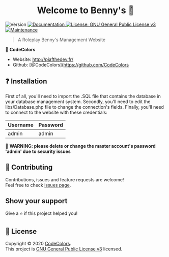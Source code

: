 <h1 align="center">Welcome to Benny's 👋</h1>
<p>
  <img alt="Version" src="https://img.shields.io/badge/version-1.0-blue.svg?cacheSeconds=2592000" />
  <a href="https://github.com/CodeColors/Bennys/wiki" target="_blank">
    <img alt="Documentation" src="https://img.shields.io/badge/documentation-yes-brightgreen.svg" />
  </a>
  <a href="https://www.gnua.org/licenses/gpl-3.0.en.html " target="_blank">
    <img alt="License: GNU General Public License  v3 " src="https://img.shields.io/badge/License-GNU General Public License  v3 -yellow.svg" />
  </a>
  <a href="https://github.com/CodeColors/graphs/commit-activity" target="_blank">
    <img alt="Maintenance" src="https://img.shields.io/badge/Maintained%3F-yes-green.svg" />
  </a>
</p>

> A Roleplay Benny's Management Website
>
👤 **CodeColors**

* Website: http://piafthedev.fr/ 
* Github: [@CodeColors](https://github.com/CodeColors

## ❓ Installation

First of all, you'll need to import the .SQL file that contains the database in your database management system.
Secondly, you'll need to edit the libs/Database.php file to change the connection's fields.
Finally, you'll need to connect to the website with these credentials:

| Username | Password |
| -------- | -------- |
| admin    | admin    |

🚨 **WARNING: please delete or change the master account's password 'admin' due to security issues**


## 🤝 Contributing

Contributions, issues and feature requests are welcome!<br />Feel free to check [issues page](https://github.com/CodeColors/Bennys/issues). 

## Show your support

Give a ⭐️ if this project helped you!

## 📝 License

Copyright © 2020 [CodeColors](https://github.com/CodeColors).<br />
This project is [GNU General Public License v3](https://www.gnua.org/licenses/gpl-3.0.en.html) licensed.
